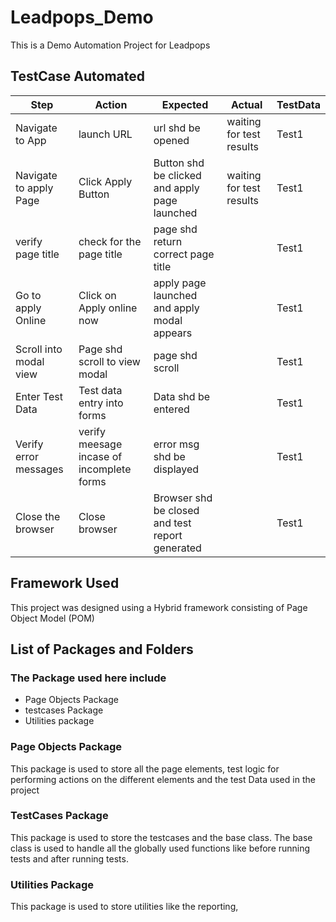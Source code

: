 # Leadpops_Demo
This is a Demo Automation Project for Leadpops

## TestCase Automated   
| Step              | Action        | Expected | Actual        | TestData      |
| -------------     | ------------- | -------- | ------------- | ------------- |
| Navigate to App   | launch URL    | url shd be opened  | waiting for test results          | Test1         |
| Navigate to apply Page   | Click Apply Button    | Button shd be clicked and apply page launched  | waiting for test results          | Test1         |
| verify page title  | check for the page title   | page shd return correct page title  |         | Test1         |
| Go to apply Online   | Click on Apply online now     | apply page launched and apply modal appears  |         | Test1         |
| Scroll into modal view   | Page shd scroll to view modal   | page shd scroll |           | Test1         |
| Enter Test Data   | Test data entry into forms    | Data shd be entered   |          | Test1         |
| Verify error messages   | verify meesage incase of incomplete forms    | error msg shd be displayed |         | Test1         |
| Close the browser   | Close browser    | Browser shd be closed and test report generated |          | Test1         |

## Framework Used
This project was designed using a Hybrid framework consisting of Page Object Model (POM)

## List of Packages and Folders
### The Package used here include
* Page Objects Package 
* testcases Package 
* Utilities package

### Page Objects Package

This package is used to store all the page elements, test logic for performing actions on the different elements and the test Data used in the project

### TestCases Package 
This package is used to store the testcases and the base class. 
The base class is used to handle all the globally used functions like before running tests and after running tests.

### Utilities Package
This package is used to store utilities like the reporting, 

